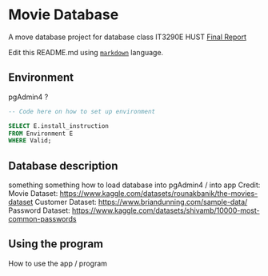 # Movie Database
A move database project for database class IT3290E
HUST
[Final Report](https://docs.google.com/document/d/11-n5uiSzpTiDRPM0NfHfQpganTWKHJtr_gmEIPgeUJk/)

Edit this README.md using [`markdown`](https://www.markdownguide.org) language.


## Environment
pgAdmin4 ?
```sql
-- Code here on how to set up environment

SELECT E.install_instruction
FROM Environment E
WHERE Valid;
```

## Database description
something something
how to load database into pgAdmin4 / into app
Credit:
Movie Dataset: https://www.kaggle.com/datasets/rounakbanik/the-movies-dataset
Customer Dataset: https://www.briandunning.com/sample-data/
Password Dataset: https://www.kaggle.com/datasets/shivamb/10000-most-common-passwords

## Using the program
How to use the app / program